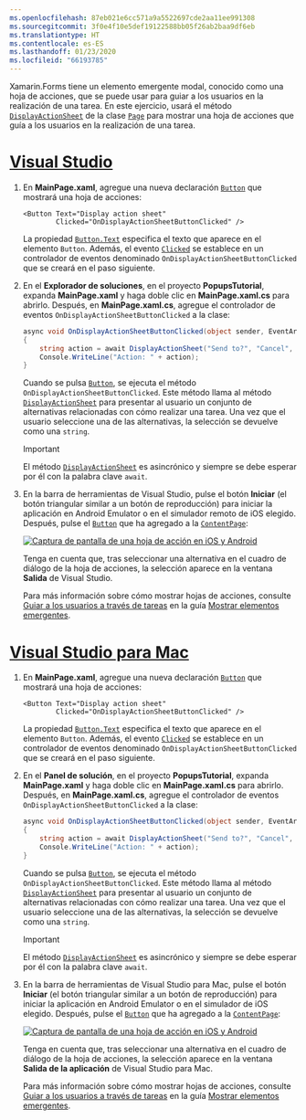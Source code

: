 ```yaml
---
ms.openlocfilehash: 87eb021e6cc571a9a5522697cde2aa11ee991308
ms.sourcegitcommit: 3f0e4f10e5def19122588bb05f26ab2baa9df6eb
ms.translationtype: HT
ms.contentlocale: es-ES
ms.lasthandoff: 01/23/2020
ms.locfileid: "66193785"
---
```


Xamarin.Forms tiene un elemento emergente modal, conocido como una hoja de acciones, que se puede usar para guiar a los usuarios en la realización de una tarea. En este ejercicio, usará el método [`DisplayActionSheet`](xref:Xamarin.Forms.Page.DisplayActionSheet*) de la clase [`Page`](xref:Xamarin.Forms.Page) para mostrar una hoja de acciones que guía a los usuarios en la realización de una tarea.

# <a name="visual-studiotabvswin"></a>[Visual Studio](#tab/vswin)

1. En **MainPage.xaml**, agregue una nueva declaración [`Button`](xref:Xamarin.Forms.Button) que mostrará una hoja de acciones:

    ```xaml
    <Button Text="Display action sheet"
            Clicked="OnDisplayActionSheetButtonClicked" />
    ```

     La propiedad [`Button.Text`](xref:Xamarin.Forms.Button.Text) especifica el texto que aparece en el elemento `Button`. Además, el evento [`Clicked`](xref:Xamarin.Forms.Button.Clicked) se establece en un controlador de eventos denominado `OnDisplayActionSheetButtonClicked` que se creará en el paso siguiente.

1. En el **Explorador de soluciones**, en el proyecto **PopupsTutorial**, expanda **MainPage.xaml** y haga doble clic en **MainPage.xaml.cs** para abrirlo. Después, en **MainPage.xaml.cs**, agregue el controlador de eventos `OnDisplayActionSheetButtonClicked` a la clase:

    ```csharp
    async void OnDisplayActionSheetButtonClicked(object sender, EventArgs e)
    {
        string action = await DisplayActionSheet("Send to?", "Cancel", null, "Email", "Twitter", "Facebook");
        Console.WriteLine("Action: " + action);
    }
    ```

    Cuando se pulsa [`Button`](xref:Xamarin.Forms.Button), se ejecuta el método `OnDisplayActionSheetButtonClicked`. Este método llama al método [`DisplayActionSheet`](xref:Xamarin.Forms.Page.DisplayActionSheet*) para presentar al usuario un conjunto de alternativas relacionadas con cómo realizar una tarea. Una vez que el usuario seleccione una de las alternativas, la selección se devuelve como una `string`.

    > [!IMPORTANT]
    > El método [`DisplayActionSheet`](xref:Xamarin.Forms.Page.DisplayActionSheet*) es asincrónico y siempre se debe esperar por él con la palabra clave `await`.

1. En la barra de herramientas de Visual Studio, pulse el botón **Iniciar** (el botón triangular similar a un botón de reproducción) para iniciar la aplicación en Android Emulator o en el simulador remoto de iOS elegido. Después, pulse el [`Button`](xref:Xamarin.Forms.Button) que ha agregado a la [`ContentPage`](xref:Xamarin.Forms.ContentPage):

    [![Captura de pantalla de una hoja de acción en iOS y Android](../images/actionsheet.png "Hoja de acciones que guía a los usuarios a través de una tarea")](../images/actionsheet-large.png#lightbox "Hoja de acciones que guía a los usuarios a través de una tarea")

    Tenga en cuenta que, tras seleccionar una alternativa en el cuadro de diálogo de la hoja de acciones, la selección aparece en la ventana **Salida** de Visual Studio.

    Para más información sobre cómo mostrar hojas de acciones, consulte [Guiar a los usuarios a través de tareas](~/xamarin-forms/user-interface/pop-ups.md#guide-users-through-tasks) en la guía [Mostrar elementos emergentes](~/xamarin-forms/user-interface/pop-ups.md).

# <a name="visual-studio-for-mactabvsmac"></a>[Visual Studio para Mac](#tab/vsmac)

1. En **MainPage.xaml**, agregue una nueva declaración [`Button`](xref:Xamarin.Forms.Button) que mostrará una hoja de acciones:

    ```xaml
    <Button Text="Display action sheet"
            Clicked="OnDisplayActionSheetButtonClicked" />
    ```

    La propiedad [`Button.Text`](xref:Xamarin.Forms.Button.Text) especifica el texto que aparece en el elemento `Button`. Además, el evento [`Clicked`](xref:Xamarin.Forms.Button.Clicked) se establece en un controlador de eventos denominado `OnDisplayActionSheetButtonClicked` que se creará en el paso siguiente.

1. En el **Panel de solución**, en el proyecto **PopupsTutorial**, expanda **MainPage.xaml** y haga doble clic en **MainPage.xaml.cs** para abrirlo. Después, en **MainPage.xaml.cs**, agregue el controlador de eventos `OnDisplayActionSheetButtonClicked` a la clase:

    ```csharp
    async void OnDisplayActionSheetButtonClicked(object sender, EventArgs e)
    {
        string action = await DisplayActionSheet("Send to?", "Cancel", null, "Email", "Twitter", "Facebook");
        Console.WriteLine("Action: " + action);
    }
    ```

    Cuando se pulsa [`Button`](xref:Xamarin.Forms.Button), se ejecuta el método `OnDisplayActionSheetButtonClicked`. Este método llama al método [`DisplayActionSheet`](xref:Xamarin.Forms.Page.DisplayActionSheet*) para presentar al usuario un conjunto de alternativas relacionadas con cómo realizar una tarea. Una vez que el usuario seleccione una de las alternativas, la selección se devuelve como una `string`.

    > [!IMPORTANT]
    > El método [`DisplayActionSheet`](xref:Xamarin.Forms.Page.DisplayActionSheet*) es asincrónico y siempre se debe esperar por él con la palabra clave `await`.

1. En la barra de herramientas de Visual Studio para Mac, pulse el botón **Iniciar** (el botón triangular similar a un botón de reproducción) para iniciar la aplicación en Android Emulator o en el simulador de iOS elegido. Después, pulse el [`Button`](xref:Xamarin.Forms.Button) que ha agregado a la [`ContentPage`](xref:Xamarin.Forms.ContentPage):

    [![Captura de pantalla de una hoja de acción en iOS y Android](../images/actionsheet.png "Hoja de acciones que guía a los usuarios a través de una tarea")](../images/actionsheet-large.png#lightbox "Hoja de acciones que guía a los usuarios a través de una tarea")

    Tenga en cuenta que, tras seleccionar una alternativa en el cuadro de diálogo de la hoja de acciones, la selección aparece en la ventana **Salida de la aplicación** de Visual Studio para Mac.

    Para más información sobre cómo mostrar hojas de acciones, consulte [Guiar a los usuarios a través de tareas](~/xamarin-forms/user-interface/pop-ups.md#guide-users-through-tasks) en la guía [Mostrar elementos emergentes](~/xamarin-forms/user-interface/pop-ups.md).
